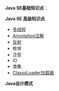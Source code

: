 
**Java SE基础知识点**：



**Java SE 高级知识点**

- [多线程](https://github.com/13767004362/JavaTraining/tree/master/ThreadDemo)
- [Annotation注解](https://github.com/13767004362/JavaTraining/tree/master/AnnotationDemo)
- [反射](https://github.com/13767004362/JavaTraining/tree/master/ReflectionDemo)
- 枚举
- 泛型
- IO
- 类集
- [ClasssLoader加载器](https://github.com/13767004362/JavaTraining/tree/master/ClassLoaderDemo)

**Java设计模式**


